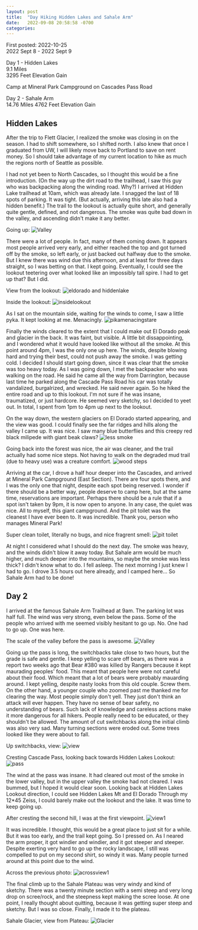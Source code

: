 ```yaml
---
layout: post
title:  "Day Hiking Hidden Lakes and Sahale Arm"
date:   2022-09-08 20:58:58 -0700
categories: 
---
```

First posted: 2022-10-25  
2022 Sept 8 - 2022 Sept 9

Day 1 - Hidden Lakes  
9.1 Miles  
3295 Feet Elevation Gain  

Camp at Mineral Park Campground on Cascades Pass Road

Day 2 - Sahale Arm  
14.76 Miles 
4762 Feet Elevation Gain

## Hidden Lakes
After the trip to Flett Glacier, I realized the smoke was closing in on the season. I had to shift somewhere, so I shifted north. I also knew that once I graduated from UW, I will likely move back to Portland to save on rent money. So I should take advantage of my current location to hike as much the regions north of Seattle as possible. 

I had not yet been to North Cascades, so I thought this would be a fine introduction. (On the way up the dirt road to the trailhead, I saw this guy who was backpacking along the winding road. Why?) I arrived at Hidden Lake trailhead at 10am, which was already late. I snagged the last of 18 spots of parking. It was tight. (But actually, arriving this late also had a hidden benefit.) The trail to the lookout is actually quite short, and generally quite gentle, defined, and not dangerous. The smoke was quite bad down in the valley, and ascending didn't make it any better. 

Going up:
![Valley](/assets/HL1.jpeg)

There were a lot of people. In fact, many of them coming down. It appears most people arrived very early, and either reached the top and got turned off by the smoke, so left early, or just backed out halfway due to the smoke. But I knew there was wind due this afternoon, and at least for three days straight, so I was betting on that. I kept going. Eventually, I could see the lookout teetering over what looked like an impossibly tall spire. I had to get up that? But I did. 

View from the lookout:
![eldorado and hiddenlake](/assets/hl2.jpeg)

Inside the lookout:
![insidelookout](/assets/HL3.jpeg)

As I sat on the mountain side, waiting for the winds to come, I saw a little pyka. It kept looking at me. Menacingly. 
![pikamenacingstare](/assets/hl4..jpeg)

Finally the winds cleared to the extent that I could make out El Dorado peak and glacier in the back. It was faint, but visible. A little bit dissappointing, and I wondered what it would have looked like without all the smoke. At this point around 4pm, I was the only one up here. The winds, despite blowing hard and trying their best, could not push away the smoke. I was getting cold. I decided I should start going down, since it was clear that the smoke was too heavy today. As I was going down, I met the backpacker who was walking on the road. He said he came all the way from Darrington, because last time he parked along the Cascade Pass Road his car was totally vandalized, burgalrized, and wrecked. He said never again. So he hiked the entire road and up to this lookout. I'm not sure if he was insane, traumatized, or just hardcore. He seemed very sketchy, so I decided to yeet out. In total, I spent from 1pm to 4pm up next to the lookout. 

On the way down, the western glaciers on El Dorado started appearing, and the view was good. I could finally see the far ridges and hills along the valley I came up. It was nice. I saw many blue butterflies and this creepy red black milipede with giant beak claws? 
![less smoke](/assets/hl5.jpeg)

Going back into the forest was nice, the air was cleaner, and the trail actually had some nice steps. Not having to walk on the degraded mud trail (due to heavy use) was a creature comfort. 
![wood steps](/assets/hl6.jpeg)

Arriving at the car, I drove a half hour deeper into the Cascades, and arrived at Mineral Park Campground (East Section). There are four spots there, and I was the only one that night, despite each spot being reserved. I wonder if there should be a better way, people deserve to camp here, but at the same time, reservations are important. Perhaps there should be a rule that if a spot isn't taken by 9pm, it is now open to anyone. In any case, the quiet was nice. All to myself, this giant campground. And the pit toilet was the cleanest I have ever been to. It was incredible. Thank you, person who manages Mineral Park! 

Super clean toilet, literally no bugs, and nice fragrent smell:
![pit toilet](/assets/hl7.jpeg)

At night I considered what I should do the next day. The smoke was heavy, and the winds didn't blow it away today. But Sahale arm would be much higher, and much deeper into the mountains, so maybe the smoke was less thick? I didn't know what to do. I fell asleep. The next morning I just knew I had to go. I drove 3.5 hours out here already, and I camped here... So Sahale Arm had to be done! 

## Day 2
I arrived at the famous Sahale Arm Trailhead at 9am. The parking lot was half full. The wind was very strong, even below the pass. Some of the people who arrived with me seemed visibly hesitant to go up. No. One had to go up. One was here. 

The scale of the valley before the pass is awesome. 
![Valley](/assets/arm1.jpeg)

Going up the pass is long, the switchbacks take close to two hours, but the grade is safe and gentle. I keep yelling to scare off bears, as there was a report two weeks ago that Bear #380 was killed by Rangers because it kept maurading peoples' food. This meant that people here were not careful about their food. Which meant that a lot of bears were probably mauarding around. I kept yelling, despite nasty looks from this old couple. Screw them. On the other hand, a younger couple who zoomed past me thanked me for clearing the way. Most people simply don't yell. They just don't think an attack will ever happen. They have no sense of bear safety, no understanding of bears. Such lack of knowledge and careless actions make it more dangerous for all hikers. People really need to be educated, or they shouldn't be allowed. The amount of cut switchbacks along the initial climb was also very sad. Many turning sections were eroded out. Some trees looked like they were about to fall.  

Up switchbacks, view:
![view](/assets/arm2.jpeg)

Cresting Cascade Pass, looking back towards Hidden Lakes Lookout:
![pass](/assets/arm3.jpeg)

The wind at the pass was insane. It had cleared out most of the smoke in the lower valley, but in the upper valley the smoke had not cleared. I was bummed, but I hoped it would clear soon. Looking back at Hidden Lakes Lookout direction, I could see Hidden Lakes Mt and El Dorado Through my 12*45 Zeiss, I could barely make out the lookout and the lake. It was time to keep going up. 

After cresting the second hill, I was at the first viewpoint.
![view1](/assets/arm4.jpeg)

It was incredible. I thought, this would be a great place to just sit for a while. But it was too early, and the trail kept going. So I pressed on. As I neared the arm proper, it got windier and windier, and it got steeper and steeper. Despite exerting very hard to go up the rocky landscape, I still was compelled to put on my second shirt, so windy it was. Many people turned around at this point due to the wind. 

Across the previous photo: 
![acrossview1](/assets/arm5.jpeg)

The final climb up to the Sahale Plateau was very windy and kind of sketchy. There was a twenty minute section with a semi steep and very long drop on scree/rock, and the steepness kept making the scree loose. At one point, I really thought about quitting, because it was getting super steep and sketchy. But I was so close. Finally, I made it to the plateau. 

Sahale Glacier, view from Plateau:
![Glacier](/assets/arm7.jpeg)







